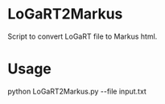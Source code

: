 # LoGaRT2Markus

Script to convert LoGaRT file to Markus html.

# Usage

python LoGaRT2Markus.py --file input.txt